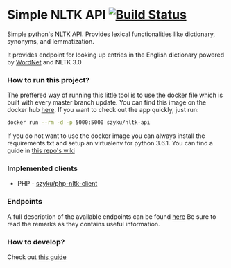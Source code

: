 # Simple NLTK API [![Build Status](https://travis-ci.org/szyku/nltk-api.svg?branch=master)](https://travis-ci.org/szyku/nltk-api)

Simple python's NLTK API. Provides lexical functionalities like dictionary, synonyms, and lemmatization.

It provides endpoint for looking up entries in the English dictionary powered by [WordNet](https://wordnet.princeton.edu) and NLTK 3.0

### How to run this project?

The preffered way of running this little tool is to use the docker file which is built with every master branch update. You can find this image on the docker hub [here](https://hub.docker.com/r/szyku/nltk-api). If you want to check out the app quickly, just run:
```sh
docker run --rm -d -p 5000:5000 szyku/nltk-api
```

If you do not want to use the docker image you can always install the requirements.txt and setup an virtualenv for python 3.6.1. You can find a guide in [this repo's wiki](https://github.com/szyku/nltk-api/wiki/How-to-develop#setup)

### Implemented clients

* PHP - [szyku/php-nltk-client](https://github.com/szyku/php-nltk-client)

### Endpoints

A full description of the available endpoints can be found [here](https://github.com/szyku/nltk-api/wiki/API-Description)
Be sure to read the remarks as they contains useful information.

### How to develop?
Check out [this guide](https://github.com/szyku/nltk-api/wiki/How-to-develop)
